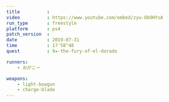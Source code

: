 ```yaml
---
title          :
video          : https://www.youtube.com/embed/zyu-ObOHYsA
run_type       : freestyle
platform       : ps4
patch_version  : 
date           : 2019-07-31
time           : 17'58"48
quest          : 9★-the-fury-of-el-dorado

runners:
    - おがこー

weapons:
    - light-bowgun
    - charge-blade
---
```


